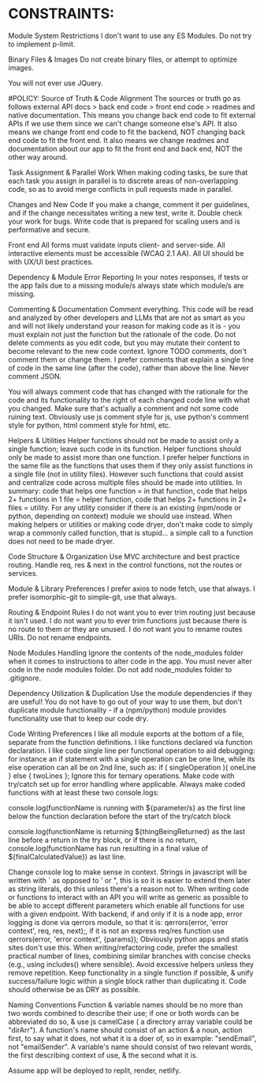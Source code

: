 # CONSTRAINTS:

Module System Restrictions
I don't want to use any ES Modules. Do not try to implement p-limit.

Binary Files & Images
Do not create binary files, or attempt to optimize images.

You will not ever use JQuery.


#POLICY:
Source of Truth & Code Alignment
The sources or truth go as follows external API docs > back end code > front end code > readmes and native documentation. This means you change back end code to fit external APIs if we use them since we can't change someone else's API. It also means we change front end code to fit the backend, NOT changing back end code to fit the front end. It also means we change readmes and documentation about our app to fit the front end and back end, NOT the other way around.

Task Assignment & Parallel Work
When making coding tasks, be sure that each task you assign in parallel is to discrete areas of non-overlapping code, so as to avoid merge conflicts in pull requests made in parallel.

Changes and New Code
If you make a change, comment it per guidelines, and if the change necessitates writing a new test, write it. Double check your work for bugs. Write code that is prepared for scaling users and is performative and secure.

Front end
All forms must validate inputs client- and server-side. All interactive elements must be accessible (WCAG 2.1 AA). All UI should be with UX/UI best practices.

Dependency & Module Error Reporting
In your notes responses, if tests or the app fails due to a missing module/s always state which module/s are missing.

Commenting & Documentation
Comment everything. This code will be read and analyzed by other developers and LLMs that are not as smart as you and will not likely understand your reason for making code as it is - you must explain not just the function but the rationale of the code. Do not delete comments as you edit code, but you may mutate their content to become relevant to the new code context. Ignore TODO comments, don't comment them or change them. I prefer comments that explain a single line of code in the same line (after the code), rather than above the line. Never comment JSON.

You will always comment code that has changed with the rationale for the code and its functionality to the right of each changed code line with what you changed. Make sure that's actually a comment and not some code ruining text. Obviously use js comment style for js, use python's comment style for python, html comment style for html, etc.

Helpers & Utilities
Helper functions should not be made to assist only a single function; leave such code in its function. Helper functions should only be made to assist more than one function. I prefer helper functions in the same file as the functions that uses them if they only assist functions in a single file (not in utility files). However such functions that could assist and centralize code across multiple files should be made into utilities. In summary: code that helps one function = in that function, code that helps 2+ functions in 1 file = helper function, code that helps 2+ functions in 2+ files = utility. For any utility consider if there is an existing (npm/node or python, depending on context) module we should use instead. When making helpers or utilities or making code dryer, don't make code to simply wrap a commonly called function, that is stupid... a simple call to a function does not need to be made dryer.

Code Structure & Organization
Use MVC architecture and best practice routing.
Handle req, res & next in the control functions, not the routes or services.

Module & Library Preferences
I prefer axios to node fetch, use that always. I prefer isomorphic-git to simple-git, use that always.

Routing & Endpoint Rules
I do not want you to ever trim routing just because it isn't used. I do not want you to ever trim functions just because there is no route to them or they are unused. I do not want you to rename routes URIs. Do not rename endpoints.

Node Modules Handling
Ignore the contents of the node_modules folder when it comes to instructions to alter code in the app. You must never alter code in the node modules folder. Do not add node_modules folder to .gitignore.

Dependency Utilization & Duplication
Use the module dependencies if they are useful! You do not have to go out of your way to use them, but don't duplicate module functionality - if a (npm/python) module provides functionality use that to keep our code dry.

Code Writing Preferences
I like all module exports at the bottom of a file, separate from the function definitions. I like functions declared via function declaration. I like code single line per functional operation to aid debugging: for instance an if statement with a single operation can be one line, while its else operation can all be on 2nd line, such as: if ( singleOperation ){ oneLine } else { twoLines }; Ignore this for ternary operations. Make code with try/catch set up for error handling where applicable. Always make coded functions with at least these two console.logs:

console.log(functionName is running with ${parameter/s} as the first line below the function declaration before the start of the try/catch block

console.log(functionName is returning ${thingBeingReturned} as the last line before a return in the try block, or if there is no return, console.log(functionName has run resulting in a final value of ${finalCalculatedValue}) as last line.

Change console log to make sense in context. Strings in javascript will be written with ` as opposed to ' or ", this is so it is easier to extend them later as string literals, do this unless there's a reason not to. When writing code or functions to interact with an API you will write as generic as possible to be able to accept different parameters which enable all functions for use with a given endpoint. With backend, if and only if it is a node app, error logging is done via qerrors module, so that it is: qerrors(error, 'error context', req, res, next);, if it is not an express req/res function use qerrors(error, 'error context', {params}); Obviously python apps and statis sites don't use this. When writing/refactoring code, prefer the smallest practical number of lines, combining similar branches with concise checks (e.g., using includes() where sensible). Avoid excessive helpers unless they remove repetition. Keep functionality in a single function if possible, & unify success/failure logic within a single block rather than duplicating it. Code should otherwise be as DRY as possible.

Naming Conventions
Function & variable names should be no more than two words combined to describe their use; if one or both words can be abbreviated do so, & use js camelCase ( a directory array variable could be "dirArr"). A function's name should consist of an action & a noun, action first, to say what it does, not what it is a doer of, so in example: "sendEmail", not "emailSender". A variable's name should consist of two relevant words, the first describing context of use, & the second what it is.

Assume app will be deployed to replit, render, netlify.


